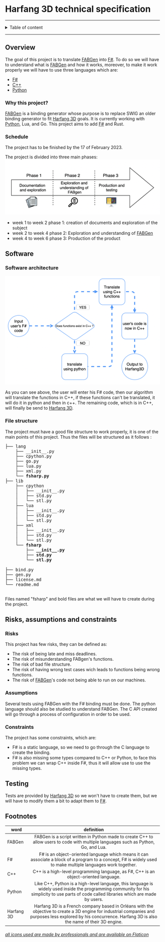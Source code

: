 

#  Harfang 3D technical specification

<hr>

<details><summary>Table of content</summary>

- [Overview](#overview)
	- [Why this project?](#why-this-project)
	- [Schedule](#schedule)
- [Software](#software)
	- [Software architecture](#software-architecture)
	- [File structure](#file-structure)
- [Risk, assumptions and constraints](#risks-assumptions-and-constraints)
	- [Risks](#risks)
	- [Assumptions](#assumptions)
	- [Constraints](#constraints)
- [testing](#testing)
- [Footnotes](#footnotes)

</details>

<hr>


## Overview

The goal of this project is to translate [FABGen](#FABGen) into [F#](#F#). To do so we will have to understand what is [FABGen](#FABGen) and how it works, moreover, to make it work properly we will have to use three languages which are: 
- [F#](#F#)
- [C++](#C++)
- [Python](#Python)

### Why this project?

[FABGen](#FABGen) is a binding generator whose purpose is to replace SWIG an older binding generator to fit [Harfang 3D](#Harfang3D) goals. It is currently working with [Python](#Python), Lua, and Go. This project aims to add [F#](#F#) and Rust.

### Schedule

The project has to be finished by the 17 of February 2023.

The project is divided into three main phases:
![](./Images/ProjectPhases.png)

- week 1 to week 2 phase 1: creation of documents and exploration of the subject
- week 2 to week 4 phase 2: Exploration and understanding of [FABGen](#FABGen)
- week 4 to week 6 phase 3: Production of the product

## Software



### Software architecture 

![](./Images/Schema.png)

As you can see above, the user will enter his F# code, then our algorithm will translate the functions in C++, if these functions can't be translated, it will do it in python and then in c++. The remaining code, which is in C++, will finally be send to [Harfang 3D](#Harfang3D).


### File structure

The project must have a good file structure to work properly, it is one of the main points of this project. Thus the files will be structured as it follows :

<pre>
├── lang
	├── __init__.py
	├── cpython.py
	├── go.py
	├── lua.py
	├── xml.py
	<b>└── fsharp.py</b>
├── lib
	├── cpython
	│	├── __init__.py
	│	├── std.py
	│	└── stl.py
	├── lua
	│	├── __init__.py
	│	├── std.py
	│	└── stl.py
	├── xml
	│	├── __init__.py
	│	├── std.py
	│	└── stl.py
	<b>└── fsharp
		├── __init__.py
		├── std.py
		└── stl.py
		</b>
├── bind.py
├── gen.py
├── license.md
└── readme.md	

</pre>

Files named "fsharp" and bold files are what we will have to create during the project.

## Risks, assumptions and constraints

### Risks

This project has few risks, they can be defined as:
- The risk of being late and miss deadlines.
- The risk of misunderstanding FABgen's functions.
- The risk of bad file structure.
- The risk of having wrong test cases wich leads to functions being wrong functions.
- The risk of [FABGen](#FABGen)'s code not being able to run on our machines.


### Assumptions

Several tests using FABGen with the F# binding must be done.
The python language should also be studied to understand FABGen.
The C API created will go through a process of configuration in order to be used.

### Constraints

The project has some constraints, which are:

- F# is a static language, so we need to go through the C language to create the binding.
- F# is also missing some types  compared to C++ or Python, to face this problem we can wrap C++ inside F#, thus it will allow use to use the missing types.

## Testing

Tests are provided by [Harfang 3D](#Harfang3D) so we won't have to create them, but we will have to modify them a bit to adapt them to [F#](#F#).

## Footnotes
|word|definition|
|---|:----:|
|<span id="FABGen">FABGen</span> | FABGen is a script written in Python made to create C++ to allow users to code with multiple languages such as Python, Go, and Lua.|
|<span id="F#">F#</span> | F# is an object-oriented language which means it can associate a block of a program to a concept, F# is widely used to make multiple languages work together.|
|<span id="C++">C++</span>| C++ is a high-level programming language, as F#, C++ is an object-oriented language.|
|<span id="Python">Python</span>| Like C++, Python is a high-level language, this language is widely used inside the programming community for his simplicity to use parts of code called libraries which are made by users.|
|<span id="Harfang3D">Harfang 3D</span>| Harfang 3D is a French company based in Orléans with the objective to create a 3D engine for industrial companies and purposes less explored by his concurrence. Harfang 3D is also the name of their 3D engine. |



###### [all icons used are made by professionals and are available on Flaticon](https://www.flaticon.com/)
